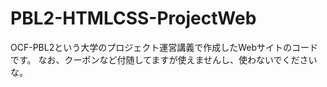 # PBL2-HTMLCSS-ProjectWeb

OCF-PBL2という大学のプロジェクト運営講義で作成したWebサイトのコードです。
なお、クーポンなど付随してますが使えませんし、使わないでくださいな。
